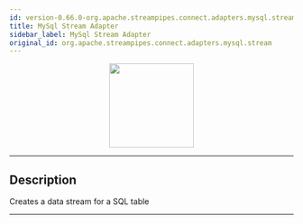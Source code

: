 ```yaml
---
id: version-0.66.0-org.apache.streampipes.connect.adapters.mysql.stream
title: MySql Stream Adapter
sidebar_label: MySql Stream Adapter
original_id: org.apache.streampipes.connect.adapters.mysql.stream
---
```


<!--
  ~ Licensed to the Apache Software Foundation (ASF) under one or more
  ~ contributor license agreements.  See the NOTICE file distributed with
  ~ this work for additional information regarding copyright ownership.
  ~ The ASF licenses this file to You under the Apache License, Version 2.0
  ~ (the "License"); you may not use this file except in compliance with
  ~ the License.  You may obtain a copy of the License at
  ~
  ~    http://www.apache.org/licenses/LICENSE-2.0
  ~
  ~ Unless required by applicable law or agreed to in writing, software
  ~ distributed under the License is distributed on an "AS IS" BASIS,
  ~ WITHOUT WARRANTIES OR CONDITIONS OF ANY KIND, either express or implied.
  ~ See the License for the specific language governing permissions and
  ~ limitations under the License.
  ~
  -->



<p align="center"> 
    <img src="/docs/img/pipeline-elements/org.apache.streampipes.connect.adapters.mysql.stream/icon.png" width="150px;" class="pe-image-documentation"/>
</p>

***

## Description

Creates a data stream for a SQL table


***

